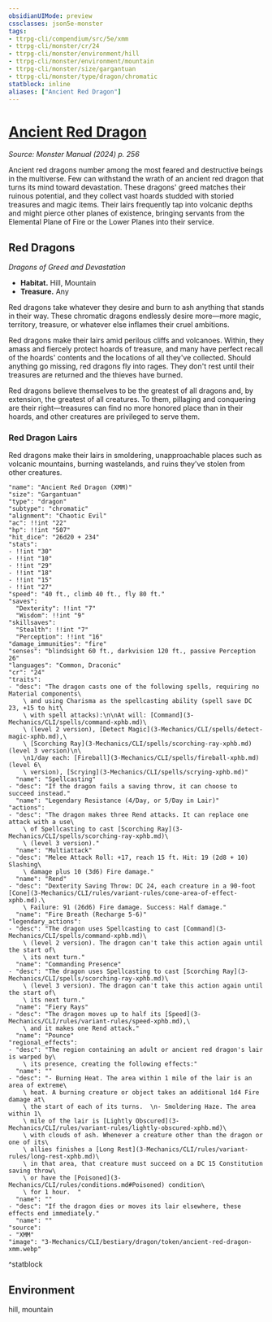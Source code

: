 ```yaml
---
obsidianUIMode: preview
cssclasses: json5e-monster
tags:
- ttrpg-cli/compendium/src/5e/xmm
- ttrpg-cli/monster/cr/24
- ttrpg-cli/monster/environment/hill
- ttrpg-cli/monster/environment/mountain
- ttrpg-cli/monster/size/gargantuan
- ttrpg-cli/monster/type/dragon/chromatic
statblock: inline
aliases: ["Ancient Red Dragon"]
---
```

# [Ancient Red Dragon](3-Mechanics\CLI\bestiary\dragon/ancient-red-dragon-xmm.md)
*Source: Monster Manual (2024) p. 256*  

Ancient red dragons number among the most feared and destructive beings in the multiverse. Few can withstand the wrath of an ancient red dragon that turns its mind toward devastation. These dragons' greed matches their ruinous potential, and they collect vast hoards studded with storied treasures and magic items. Their lairs frequently tap into volcanic depths and might pierce other planes of existence, bringing servants from the Elemental Plane of Fire or the Lower Planes into their service.

## Red Dragons

*Dragons of Greed and Devastation*

- **Habitat.** Hill, Mountain  
- **Treasure.** Any  

Red dragons take whatever they desire and burn to ash anything that stands in their way. These chromatic dragons endlessly desire more—more magic, territory, treasure, or whatever else inflames their cruel ambitions.

Red dragons make their lairs amid perilous cliffs and volcanoes. Within, they amass and fiercely protect hoards of treasure, and many have perfect recall of the hoards' contents and the locations of all they've collected. Should anything go missing, red dragons fly into rages. They don't rest until their treasures are returned and the thieves have burned.

Red dragons believe themselves to be the greatest of all dragons and, by extension, the greatest of all creatures. To them, pillaging and conquering are their right—treasures can find no more honored place than in their hoards, and other creatures are privileged to serve them.

### Red Dragon Lairs

Red dragons make their lairs in smoldering, unapproachable places such as volcanic mountains, burning wastelands, and ruins they've stolen from other creatures.

```statblock
"name": "Ancient Red Dragon (XMM)"
"size": "Gargantuan"
"type": "dragon"
"subtype": "chromatic"
"alignment": "Chaotic Evil"
"ac": !!int "22"
"hp": !!int "507"
"hit_dice": "26d20 + 234"
"stats":
- !!int "30"
- !!int "10"
- !!int "29"
- !!int "18"
- !!int "15"
- !!int "27"
"speed": "40 ft., climb 40 ft., fly 80 ft."
"saves":
  "Dexterity": !!int "7"
  "Wisdom": !!int "9"
"skillsaves":
  "Stealth": !!int "7"
  "Perception": !!int "16"
"damage_immunities": "fire"
"senses": "blindsight 60 ft., darkvision 120 ft., passive Perception 26"
"languages": "Common, Draconic"
"cr": "24"
"traits":
- "desc": "The dragon casts one of the following spells, requiring no Material components\
    \ and using Charisma as the spellcasting ability (spell save DC 23, +15 to hit\
    \ with spell attacks):\n\nAt will: [Command](3-Mechanics/CLI/spells/command-xphb.md)\
    \ (level 2 version), [Detect Magic](3-Mechanics/CLI/spells/detect-magic-xphb.md),\
    \ [Scorching Ray](3-Mechanics/CLI/spells/scorching-ray-xphb.md) (level 3 version)\n\
    \n1/day each: [Fireball](3-Mechanics/CLI/spells/fireball-xphb.md) (level 6\
    \ version), [Scrying](3-Mechanics/CLI/spells/scrying-xphb.md)"
  "name": "Spellcasting"
- "desc": "If the dragon fails a saving throw, it can choose to succeed instead."
  "name": "Legendary Resistance (4/Day, or 5/Day in Lair)"
"actions":
- "desc": "The dragon makes three Rend attacks. It can replace one attack with a use\
    \ of Spellcasting to cast [Scorching Ray](3-Mechanics/CLI/spells/scorching-ray-xphb.md)\
    \ (level 3 version)."
  "name": "Multiattack"
- "desc": "Melee Attack Roll: +17, reach 15 ft. Hit: 19 (2d8 + 10) Slashing\
    \ damage plus 10 (3d6) Fire damage."
  "name": "Rend"
- "desc": "Dexterity Saving Throw: DC 24, each creature in a 90-foot [Cone](3-Mechanics/CLI/rules/variant-rules/cone-area-of-effect-xphb.md).\
    \ Failure: 91 (26d6) Fire damage. Success: Half damage."
  "name": "Fire Breath (Recharge 5-6)"
"legendary_actions":
- "desc": "The dragon uses Spellcasting to cast [Command](3-Mechanics/CLI/spells/command-xphb.md)\
    \ (level 2 version). The dragon can't take this action again until the start of\
    \ its next turn."
  "name": "Commanding Presence"
- "desc": "The dragon uses Spellcasting to cast [Scorching Ray](3-Mechanics/CLI/spells/scorching-ray-xphb.md)\
    \ (level 3 version). The dragon can't take this action again until the start of\
    \ its next turn."
  "name": "Fiery Rays"
- "desc": "The dragon moves up to half its [Speed](3-Mechanics/CLI/rules/variant-rules/speed-xphb.md),\
    \ and it makes one Rend attack."
  "name": "Pounce"
"regional_effects":
- "desc": "The region containing an adult or ancient red dragon's lair is warped by\
    \ its presence, creating the following effects:"
  "name": ""
- "desc": "- Burning Heat. The area within 1 mile of the lair is an area of extreme\
    \ heat. A burning creature or object takes an additional 1d4 Fire damage at\
    \ the start of each of its turns.  \n- Smoldering Haze. The area within 1\
    \ mile of the lair is [Lightly Obscured](3-Mechanics/CLI/rules/variant-rules/lightly-obscured-xphb.md)\
    \ with clouds of ash. Whenever a creature other than the dragon or one of its\
    \ allies finishes a [Long Rest](3-Mechanics/CLI/rules/variant-rules/long-rest-xphb.md)\
    \ in that area, that creature must succeed on a DC 15 Constitution saving throw\
    \ or have the [Poisoned](3-Mechanics/CLI/rules/conditions.md#Poisoned) condition\
    \ for 1 hour.  "
  "name": ""
- "desc": "If the dragon dies or moves its lair elsewhere, these effects end immediately."
  "name": ""
"source":
- "XMM"
"image": "3-Mechanics/CLI/bestiary/dragon/token/ancient-red-dragon-xmm.webp"
```
^statblock

## Environment

hill, mountain